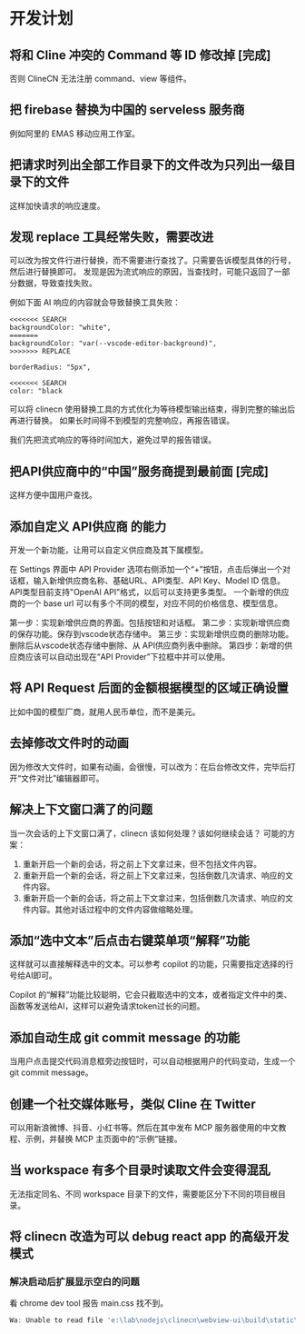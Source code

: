 # 开发计划

## 将和 Cline 冲突的 Command 等 ID 修改掉 [完成]

否则 ClineCN 无法注册 command、view 等组件。

## 把 firebase 替换为中国的 serveless 服务商

例如阿里的 EMAS 移动应用工作室。

## 把请求时列出全部工作目录下的文件改为只列出一级目录下的文件

这样加快请求的响应速度。

## 发现 replace 工具经常失败，需要改进

可以改为按文件行进行替换，而不需要进行查找了。只需要告诉模型具体的行号，然后进行替换即可。
发现是因为流式响应的原因，当查找时，可能只返回了一部分数据，导致查找失败。

例如下面 AI 响应的内容就会导致替换工具失败：
```
<<<<<<< SEARCH
backgroundColor: "white",
=======
backgroundColor: "var(--vscode-editor-background)",
>>>>>>> REPLACE

borderRadius: "5px",

<<<<<<< SEARCH
color: "black
```

可以将 clinecn 使用替换工具的方式优化为等待模型输出结束，得到完整的输出后再进行替换。
如果长时间得不到模型的完整响应，再报告错误。

我们先把流式响应的等待时间加大，避免过早的报告错误。

## 把API供应商中的“中国”服务商提到最前面 [完成]

这样方便中国用户查找。

## 添加自定义 API供应商 的能力

开发一个新功能，让用可以自定义供应商及其下属模型。

在 Settings 界面中 API Provider 选项右侧添加一个“+”按钮，点击后弹出一个对话框，输入新增供应商名称、基础URL、API类型、API Key、Model ID 信息。
API类型目前支持"OpenAI API"格式，以后可以支持更多类型。
一个新增的供应商的一个 base url 可以有多个不同的模型，对应不同的价格信息、模型信息。

第一步：实现新增供应商的界面。包括按钮和对话框。
第二步：实现新增供应商的保存功能。保存到vscode状态存储中。
第三步：实现新增供应商的删除功能。删除后从vscode状态存储中删除、从 API供应商列表中删除。
第四步：新增的供应商应该可以自动出现在“API Provider”下拉框中并可以使用。

## 将 API Request 后面的金额根据模型的区域正确设置

比如中国的模型厂商，就用人民币单位，而不是美元。

## 去掉修改文件时的动画

因为修改大文件时，如果有动画，会很慢，可以改为：在后台修改文件，完毕后打开“文件对比”编辑器即可。

## 解决上下文窗口满了的问题

当一次会话的上下文窗口满了，clinecn 该如何处理？该如何继续会话？
可能的方案：
1. 重新开启一个新的会话，将之前上下文拿过来，但不包括文件内容。
2. 重新开启一个新的会话，将之前上下文拿过来，包括倒数几次请求、响应的文件内容。
3. 重新开启一个新的会话，将之前上下文拿过来，包括倒数几次请求、响应的文件内容。其他对话过程中的文件内容做缩略处理。


## 添加“选中文本”后点击右键菜单项“解释”功能

这样就可以直接解释选中的文本。可以参考 copilot 的功能，只需要指定选择的行号给AI即可。

Copilot 的“解释”功能比较聪明，它会只截取选中的文本，或者指定文件中的类、函数等发送给AI，这样可以避免请求token过长的问题。

## 添加自动生成 git commit message 的功能

当用户点击提交代码消息框旁边按钮时，可以自动根据用户的代码变动，生成一个 git commit message。

## 创建一个社交媒体账号，类似 Cline 在 Twitter

可以用新浪微博、抖音、小红书等。然后在其中发布 MCP 服务器使用的中文教程、示例，并替换 MCP 主页面中的“示例”链接。

## 当 workspace 有多个目录时读取文件会变得混乱

无法指定同名、不同 workspace 目录下的文件，需要能区分下不同的项目根目录。

## 将 clinecn 改造为可以 debug react app 的高级开发模式

### 解决启动后扩展显示空白的问题

看 chrome dev tool 报告 main.css 找不到。

```js
Wa: Unable to read file 'e:\lab\nodejs\clinecn\webview-ui\build\static\css\main.css' (Error: Unable to resolve nonexistent file 'e:\lab\nodejs\clinecn\webview-ui\build\static\css\main.css')
```
